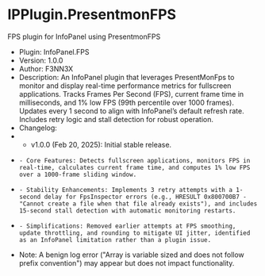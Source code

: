 # IPPlugin.PresentmonFPS
 FPS plugin for InfoPanel using PresentmonFPS

 * Plugin: InfoPanel.FPS
 * Version: 1.0.0
 * Author: F3NN3X
 * Description: An InfoPanel plugin that leverages PresentMonFps to monitor and display real-time performance metrics for fullscreen applications. Tracks Frames Per Second (FPS), current frame time in milliseconds, and 1% low FPS (99th percentile over 1000 frames). Updates every 1 second to align with InfoPanel’s default refresh rate. Includes retry logic and stall detection for robust operation.
 * Changelog:
 *   - v1.0.0 (Feb 20, 2025): Initial stable release.
 *     - Core Features: Detects fullscreen applications, monitors FPS in real-time, calculates current frame time, and computes 1% low FPS over a 1000-frame sliding window.
 *     - Stability Enhancements: Implements 3 retry attempts with a 1-second delay for FpsInspector errors (e.g., HRESULT 0x800700B7 - "Cannot create a file when that file already exists"), and includes 15-second stall detection with automatic monitoring restarts.
 *     - Simplifications: Removed earlier attempts at FPS smoothing, update throttling, and rounding to mitigate UI jitter, identified as an InfoPanel limitation rather than a plugin issue.
 * Note: A benign log error ("Array is variable sized and does not follow prefix convention") may appear but does not impact functionality.
